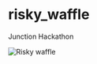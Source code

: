 # risky_waffle
Junction Hackathon


![Risky waffle](http://media1.giphy.com/media/13NBiMh0Z7pqta/giphy.gif)